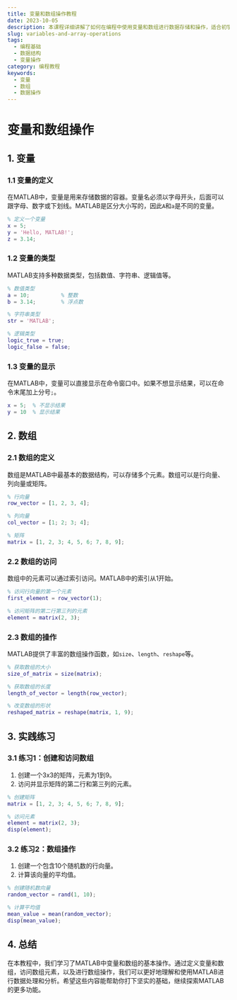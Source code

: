 ```yaml
---
title: 变量和数组操作教程
date: 2023-10-05
description: 本课程详细讲解了如何在编程中使用变量和数组进行数据存储和操作，适合初学者和有一定基础的开发者。
slug: variables-and-array-operations
tags:
  - 编程基础
  - 数据结构
  - 变量操作
category: 编程教程
keywords:
  - 变量
  - 数组
  - 数据操作
---
```


# 变量和数组操作

## 1. 变量

### 1.1 变量的定义

在MATLAB中，变量是用来存储数据的容器。变量名必须以字母开头，后面可以跟字母、数字或下划线。MATLAB是区分大小写的，因此`A`和`a`是不同的变量。

```matlab
% 定义一个变量
x = 5;
y = 'Hello, MATLAB!';
z = 3.14;
```

### 1.2 变量的类型

MATLAB支持多种数据类型，包括数值、字符串、逻辑值等。

```matlab
% 数值类型
a = 10;          % 整数
b = 3.14;        % 浮点数

% 字符串类型
str = 'MATLAB';

% 逻辑类型
logic_true = true;
logic_false = false;
```

### 1.3 变量的显示

在MATLAB中，变量可以直接显示在命令窗口中。如果不想显示结果，可以在命令末尾加上分号`;`。

```matlab
x = 5;  % 不显示结果
y = 10  % 显示结果
```

## 2. 数组

### 2.1 数组的定义

数组是MATLAB中最基本的数据结构，可以存储多个元素。数组可以是行向量、列向量或矩阵。

```matlab
% 行向量
row_vector = [1, 2, 3, 4];

% 列向量
col_vector = [1; 2; 3; 4];

% 矩阵
matrix = [1, 2, 3; 4, 5, 6; 7, 8, 9];
```

### 2.2 数组的访问

数组中的元素可以通过索引访问。MATLAB中的索引从1开始。

```matlab
% 访问行向量的第一个元素
first_element = row_vector(1);

% 访问矩阵的第二行第三列的元素
element = matrix(2, 3);
```

### 2.3 数组的操作

MATLAB提供了丰富的数组操作函数，如`size`、`length`、`reshape`等。

```matlab
% 获取数组的大小
size_of_matrix = size(matrix);

% 获取数组的长度
length_of_vector = length(row_vector);

% 改变数组的形状
reshaped_matrix = reshape(matrix, 1, 9);
```

## 3. 实践练习

### 3.1 练习1：创建和访问数组

1. 创建一个3x3的矩阵，元素为1到9。
2. 访问并显示矩阵的第二行和第三列的元素。

```matlab
% 创建矩阵
matrix = [1, 2, 3; 4, 5, 6; 7, 8, 9];

% 访问元素
element = matrix(2, 3);
disp(element);
```

### 3.2 练习2：数组操作

1. 创建一个包含10个随机数的行向量。
2. 计算该向量的平均值。

```matlab
% 创建随机数向量
random_vector = rand(1, 10);

% 计算平均值
mean_value = mean(random_vector);
disp(mean_value);
```

## 4. 总结

在本教程中，我们学习了MATLAB中变量和数组的基本操作。通过定义变量和数组，访问数组元素，以及进行数组操作，我们可以更好地理解和使用MATLAB进行数据处理和分析。希望这些内容能帮助你打下坚实的基础，继续探索MATLAB的更多功能。